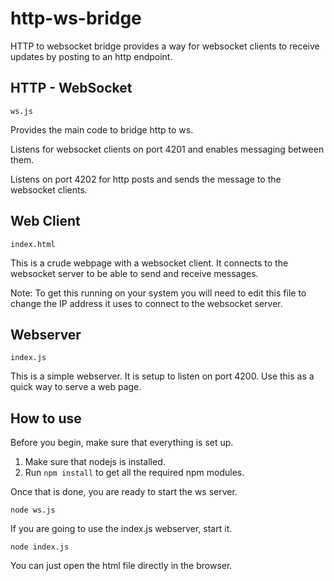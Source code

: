 # http-ws-bridge

HTTP to websocket bridge provides a way for websocket clients to receive updates by posting to an http endpoint.

## HTTP - WebSocket

    ws.js

Provides the main code to bridge http to ws.

Listens for websocket clients on port 4201 and enables messaging between them.

Listens on port 4202 for http posts and sends the message to the websocket clients.

## Web Client

    index.html

This is a crude webpage with a websocket client. It connects to the
websocket server to be able to send and receive messages.

Note: To get this running on your system you will need to edit this file to change the IP address it uses to connect to the websocket server.

## Webserver

    index.js

This is a simple webserver. It is setup to listen on port 4200.
Use this as a quick way to serve a web page.

## How to use

Before you begin, make sure that everything is set up.

1. Make sure that nodejs is installed.
2. Run `npm install` to get all the required npm modules.

Once that is done, you are ready to start the ws server.

    node ws.js

If you are going to use the index.js webserver, start it.

    node index.js

You can just open the html file directly in the browser.
